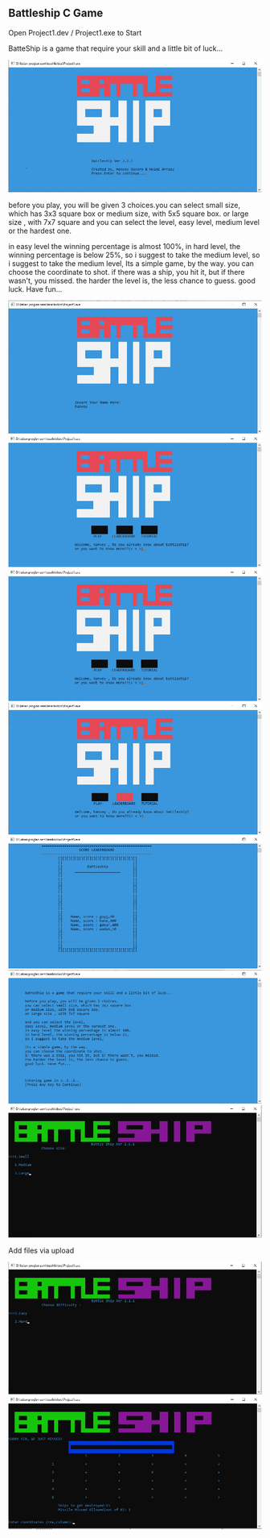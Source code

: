 ## Battleship C Game
Open Project1.dev / Project1.exe to Start 

BatteShip is a game that require your skill and a little bit of luck...

![](/img/messageImage_1576648098835.jpg)

before you play, you will be given 3 choices.you can select small size, which has 3x3 square box or medium size, with 5x5 square box. or large size , with 7x7 square and you can select the level, easy level, medium level or the hardest one.

in easy level the winning percentage is almost 100%, in hard level, the winning percentage is below 25%, so i suggest to take the medium level, so i suggest to take the medium level, Its a simple game, by the way. you can choose the coordinate to shot. if there was a ship, you hit it, but if there wasn't, you missed. the harder the level is, the less chance to guess. good luck. Have fun...

![](/img/messageImage_1576648155343.jpg)
![](/img/messageImage_1576648180866.jpg)
![](/img/messageImage_1576648180866.jpg)
![](/img/messageImage_1576648234964.jpg)
![](/img/messageImage_1576648251782.jpg)
![](/img/messageImage_1576648272836.jpg)
![](/img/messageImage_1576648287591.jpg)

Add files via upload

![](/img/messageImage_1576648301435.jpg)
![](/img/messageImage_1576648323617.jpg)

